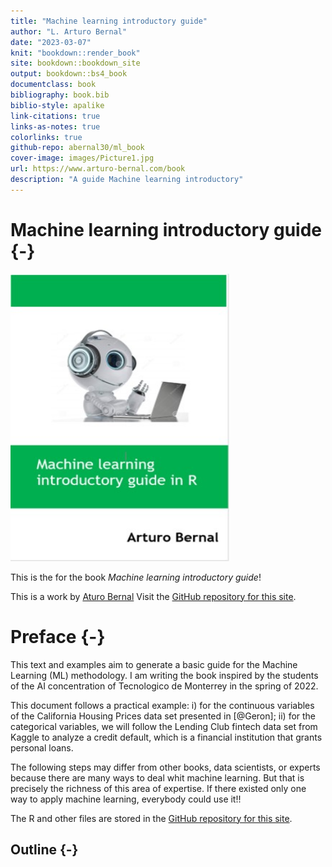 ```yaml
--- 
title: "Machine learning introductory guide"
author: "L. Arturo Bernal"
date: "2023-03-07"
knit: "bookdown::render_book"
site: bookdown::bookdown_site
output: bookdown::bs4_book
documentclass: book
bibliography: book.bib
biblio-style: apalike
link-citations: true
links-as-notes: true
colorlinks: true
github-repo: abernal30/ml_book 
cover-image: images/Picture1.jpg
url: https://www.arturo-bernal.com/book
description: "A guide Machine learning introductory"
---
```







# Machine learning introductory guide {-}

<a href=""><img src="images/Picture1.jpg" width="350" height="460" alt="Buy from Amazon" class="cover" /></a>


This is the for the book *Machine learning introductory guide*! 

This is a work by [Aturo Bernal](https://www.arturo-bernal.com/index.html) 
Visit the [GitHub repository for this site](https://github.com/abernal30/ml_book). 

<script>
  (function(i,s,o,g,r,a,m){i['GoogleAnalyticsObject']=r;i[r]=i[r]||function(){
  (i[r].q=i[r].q||[]).push(arguments)},i[r].l=1*new Date();a=s.createElement(o),
  m=s.getElementsByTagName(o)[0];a.async=1;a.src=g;m.parentNode.insertBefore(a,m)
  })(window,document,'script','https://www.google-analytics.com/analytics.js','ga');

  ga('create', 'UA-68765210-2', 'auto');
  ga('send', 'pageview');

</script>


# Preface {-}

This text and examples aim to generate a basic guide for the Machine Learning (ML) methodology. I am writing the book inspired by the students of the AI concentration of Tecnologico de Monterrey in the spring of 2022.  

This document follows a practical example: i) for the continuous variables of the California Housing Prices data set presented in [@Geron]; ii) for the categorical variables, we will follow the Lending Club fintech data set from Kaggle to analyze a credit default, which is a financial institution that grants personal loans.

The following steps may differ from other books, data scientists, or experts because there are many ways to deal whit machine learning. But that is precisely the richness of this area of expertise. If there existed only one way to apply machine learning, everybody could use it!!



The R and other files are stored in the [GitHub repository for this site](https://github.com/abernal30/ml_book). 

## Outline {-}

